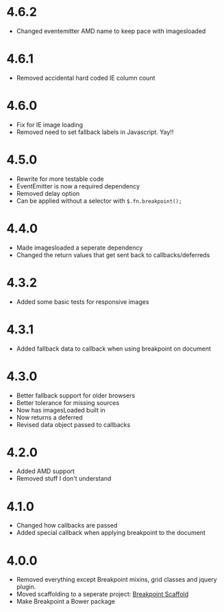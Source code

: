# 4.6.2

* Changed eventemitter AMD name to keep pace with imagesloaded

# 4.6.1

* Removed accidental hard coded IE column count

# 4.6.0

* Fix for IE image loading
* Removed need to set fallback labels in Javascript. Yay!!

# 4.5.0

* Rewrite for more testable code
* EventEmitter is now a required dependency
* Removed delay option
* Can be applied without a selector with `$.fn.breakpoint();`

# 4.4.0

* Made imagesloaded a seperate dependency
* Changed the return values that get sent back to callbacks/deferreds

# 4.3.2

* Added some basic tests for responsive images

# 4.3.1

* Added fallback data to callback when using breakpoint on document

# 4.3.0

* Better fallback support for older browsers
* Better tolerance for missing sources
* Now has imagesLoaded built in
* Now returns a deferred
* Revised data object passed to callbacks

# 4.2.0

* Added AMD support
* Removed stuff I don't understand

# 4.1.0

* Changed how callbacks are passed
* Added special callback when applying breakpoint to the document

# 4.0.0

* Removed everything except Breakpoint mixins, grid classes and jquery plugin.
* Moved scaffolding to a seperate project: [Breakpoint Scaffold](https://github.com/lesjames/breakpoint-scaffold)
* Make Breakpoint a Bower package
